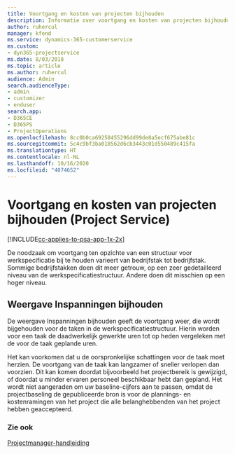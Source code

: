 ```yaml
---
title: Voortgang en kosten van projecten bijhouden
description: Informatie over voortgang en kosten van projecten bijhouden (Project Service)
author: ruhercul
manager: kfend
ms.service: dynamics-365-customerservice
ms.custom:
- dyn365-projectservice
ms.date: 8/03/2018
ms.topic: article
ms.author: ruhercul
audience: Admin
search.audienceType:
- admin
- customizer
- enduser
search.app:
- D365CE
- D365PS
- ProjectOperations
ms.openlocfilehash: 8cc0b0ca69258455296dd99de8a5ecf675abe81c
ms.sourcegitcommit: 5c4c9bf3ba018562d6cb3443c01d550489c415fa
ms.translationtype: HT
ms.contentlocale: nl-NL
ms.lasthandoff: 10/16/2020
ms.locfileid: "4074652"
---
```

# <a name="track-project-progress-and-cost-project-service"></a>Voortgang en kosten van projecten bijhouden (Project Service)

[!INCLUDE[cc-applies-to-psa-app-1x-2x](../includes/cc-applies-to-psa-app-1x-2x.md)]

De noodzaak om voortgang ten opzichte van een structuur voor werkspecificatie bij te houden varieert van bedrijfstak tot bedrijfstak. Sommige bedrijfstakken doen dit meer getrouw, op een zeer gedetailleerd niveau van de werkspecificatiestructuur. Andere doen dit misschien op een hoger niveau.  
  
## <a name="effort-tracking-view"></a>Weergave Inspanningen bijhouden  
De weergave Inspanningen bijhouden geeft de voortgang weer, die wordt bijgehouden voor de taken in de werkspecificatiestructuur. Hierin worden voor een taak de daadwerkelijk gewerkte uren tot op heden vergeleken met de voor de taak geplande uren.  
  
Het kan voorkomen dat u de oorspronkelijke schattingen voor de taak moet herzien. De voortgang van de taak kan langzamer of sneller verlopen dan voorzien. Dit kan komen doordat bijvoorbeeld het projectbereik is gewijzigd, of doordat u minder ervaren personeel beschikbaar hebt dan gepland. Het wordt niet aangeraden om uw baseline-cijfers aan te passen, omdat de projectbaseling de gepubliceerde bron is voor de plannings- en kostenramingen van het project die alle belanghebbenden van het project hebben geaccepteerd.  
  
### <a name="see-also"></a>Zie ook  
 [Projectmanager-handleiding](../psa/project-manager-guide.md)
